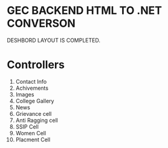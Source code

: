 # GEC BACKEND HTML TO .NET CONVERSON

DESHBORD LAYOUT IS COMPLETED.

# Controllers

1. Contact Info
2. Achivements
3. Images
4. College Gallery
5. News
6. Grievance cell
7. Anti Ragging cell
8. SSIP Cell
9. Women Cell
10. Placment Cell
